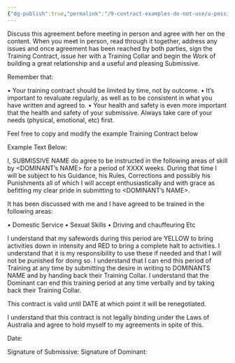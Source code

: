 ```yaml
---
{"dg-publish":true,"permalink":"/9-contract-examples-do-not-use/a-possible-training-contract/"}
---
```



Discuss this agreement before meeting in person and agree with her on the content. When you meet in person, read through it together, address any issues and once agreement has been reached by both parties, sign the Training Contract, issue her with a Training Collar and begin the Work of building a great relationship and a useful and pleasing Submissive.

Remember that:

•	Your training contract should be limited by time, not by outcome. 
•	It’s important to revaluate regularly, as well as to be consistent in what you have written and agreed to.
•	Your health and safety is even more important that the health and safety of your submissive. Always take care of your needs (physical, emotional, etc) first. 

Feel free to copy and modify the example Training Contract below

Example Text Below:

I, SUBMISSIVE NAME do agree to be instructed in the following areas of skill by <DOMINANT’s NAME> for a period of XXXX weeks. During that time I will be subject to his Guidance, his Rules, Corrections and possibly his Punishments all of which I will accept enthusiastically and with grace as befitting my clear pride in submitting to <DOMINANT’s NAME>.

It has been discussed with me and I have agreed to be trained in the following areas:

•	Domestic Service
•	Sexual Skills
•	Driving and chauffeuring
Etc

I understand that my safewords during this period are YELLOW to bring activities down in intensity and RED to bring a complete halt to activities. I understand that it is my responsibility to use these if needed and that I will not be punished for doing so. I understand that I can end this period of Training at any time by submitting the desire in writing to DOMINANTS NAME and by handing back their Training Collar. I understand that the Dominant can end this training period at any time verbally and by taking back their Training Collar.

This contract is valid until DATE at which point it will be renegotiated.

I understand that this contract is not legally binding under the Laws of Australia and agree to hold myself to my agreements in spite of this.

Date:

Signature of Submissive:				Signature of Dominant:
